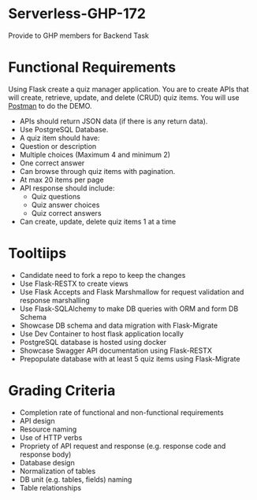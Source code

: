 # Serverless-GHP-172
Provide to GHP members for Backend Task
# Functional Requirements
Using Flask create a quiz manager application. You are to create APIs that will create, retrieve, update, and delete (CRUD) quiz items. You will use [Postman](https://www.postman.com/) to do the DEMO.

* APIs should return JSON data (if there is any return data).
* Use PostgreSQL Database.
* A quiz item should have:
 * Question or description
 * Multiple choices (Maximum 4 and minimum 2)
 * One correct answer
* Can browse through quiz items with pagination.
 * At max 20 items per page
 * API response should include:
     *  Quiz questions
     *  Quiz answer choices
     *  Quiz correct answers
* Can create, update, delete quiz items 1 at a time


# Tooltiips
* Candidate need to fork a repo to keep the changes
* Use Flask-RESTX to create views
* Use Flask Accepts and Flask Marshmallow for request validation and response marshalling
* Use Flask-SQLAlchemy to make DB queries with ORM and form DB Schema
* Showcase DB schema and data migration with Flask-Migrate
* Use Dev Container to host flask application locally
* PostgreSQL database is hosted using docker
* Showcase Swagger API documentation using Flask-RESTX
* Prepopulate database with at least 5 quiz items using Flask-Migrate

# Grading Criteria
* Completion rate of functional and non-functional requirements
* API design
 * Resource naming
 * Use of HTTP verbs
 * Propriety of API request and response (e.g. response code and response body)
* Database design
 * Normalization of tables
 * DB unit (e.g. tables, fields) naming
 * Table relationships
